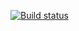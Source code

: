 [![Build status](https://ci.appveyor.com/api/projects/status/2ev0is0dc59n5k2o?svg=true)](https://ci.appveyor.com/project/Alexey-hub0/rest-api)
